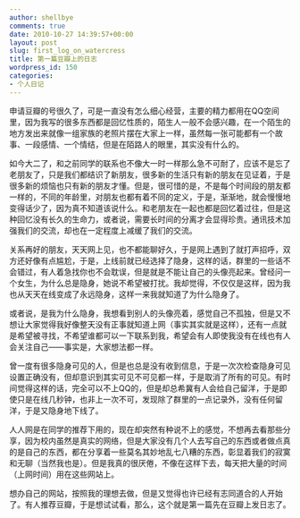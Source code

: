 ```yaml
---
author: shellbye
comments: true
date: 2010-10-27 14:39:57+00:00
layout: post
slug: first_log_on_watercress
title: 第一篇豆瓣上的日志
wordpress_id: 150
categories:
- 个人日记
---
```


申请豆瓣的号很久了，可是一直没有怎么细心经营，主要的精力都用在QQ空间里，因为我写的很多东西都是回忆性质的，陌生人一般不会感兴趣，在一个陌生的地方发出来就像一组家族的老照片摆在大家上一样，虽然每一张可能都有一个故事、一段感情、一个情结，但是在陌路人的眼里，其实没有什么的。  
  
如今大二了，和之前同学的联系也不像大一时一样那么急不可耐了，应该不是忘了老朋友了，只是我们都结识了新朋友，很多新的生活只有新的朋友在见证着，于是很多新的烦恼也只有新的朋友才懂。但是，很可惜的是，不是每个时间段的朋友都一样的，不同的年龄里，对朋友也都有着不同的定义，于是，渐渐地，就会慢慢地变得话少了，因为真不知道该说什么。和老朋友在一起也都是回忆着过往，但是这种回忆没有长久的生命力，或者说，需要长时间的分离才会显得珍贵。通讯技术加强我们的交流，却也在一定程度上减缓了我们的交流。  
  
关系再好的朋友，天天网上见，也不都能聊好久，于是网上遇到了就打声招呼，双方还好像有点尴尬，于是，上线前就已经选择了隐身，这样的话，群里的一些话不会错过，有人着急找你也不会耽误，但是就是不能让自己的头像亮起来。曾经问一个女生，为什么总是隐身，她说不希望被打扰。我却觉得，不仅仅是这样，因为我也从天天在线变成了永远隐身，这样一来我就知道了为什么隐身了。  
  
或者说，是我为什么隐身，我想看到别人的头像亮着，感觉自己不孤独，但是又不想让大家觉得我好像整天没有正事就知道上网（事实其实就是这样），还有一点就是希望被寻找，不希望谁都可以一下联系到我，希望会有人即使我没有在线也有人会关注自己——事实是，大家想法都一样。  
  
曾一度有很多隐身可见的人，但是也总是没有收到信息，于是一次次检查隐身可见设置正确没有，但却意识到其实可见不可见都一样，于是取消了所有的可见。有时间觉得这样的话，完全可以不上QQ的，但是却总希冀有人会给自己留洋，于是即使只是在线几秒钟，也非上一次不可，发现除了群里的一点记录外，没有任何留洋，于是又隐身地下线了。  
  
人人网是在同学的推荐下用的，现在却突然有种说不上的感觉，不想再去看那些分享，因为校内虽然是真实的网络，但是大家没有几个人去写自己的东西或者做点真的是自己的东西，都在分享着一些莫名其妙地乱七八糟的东西，彰显着我们的寂寞和无聊（当然我也是）。但是我真的很厌倦，不像在这样下去，每天把大量的时间（上网时间）用在这些网站上。  
  
想办自己的网站，按照我的理想去做，但是又觉得也许已经有志同道合的人开始了。有人推荐豆瓣，于是想试试看，那么，这个就是第一篇先在豆瓣上发日志了。
